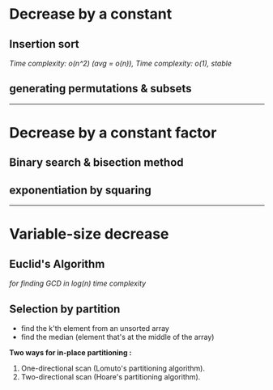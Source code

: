 # Decrease by a constant
## Insertion sort
*Time complexity: o(n^2) (avg = o(n)), Time complexity: o(1), stable*



## generating permutations & subsets



---

# Decrease by a constant factor
## Binary search & bisection method


## exponentiation by squaring



---

# Variable-size decrease
## Euclid's Algorithm
*for finding GCD in log(n) time complexity*

## Selection by partition
- find the k'th element from an unsorted array
- find the median (element that's at the middle of the array)

**Two ways for in-place partitioning :**
1. One-directional scan (Lomuto's partitioning algorithm).
2. Two-directional scan (Hoare's partitioning algorithm).

